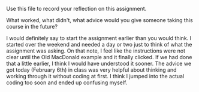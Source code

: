 Use this file to record your reflection on this assignment. 

What worked, what didn't, what advice would you give someone taking this course in the future?

I would definitely say to start the assignment earlier than you would think. I started over the weekend and needed a day or two just to think of what the assignment was asking. On that note, I feel like the instructions were not clear until the Old MacDonald example and it finally clicked. If we had done that a little earlier, I think I would have understood it sooner. The advice we got today (February 6th) in class was very helpful about thinking and working through it without coding at first. I think I jumped into the actual coding too soon and ended up confusing myself. 